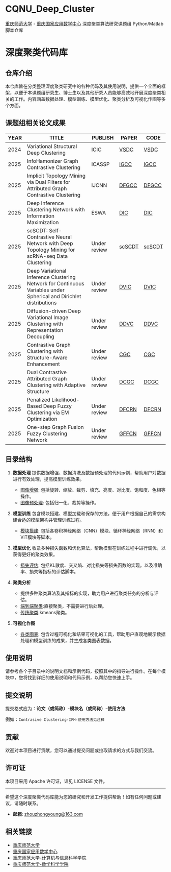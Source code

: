 # CQNU_Deep_Cluster
[重庆师范大学](https://www.cqnu.edu.cn/) - [重庆国家应用数学中心](https://cqcam.cqnu.edu.cn/)
深度聚类算法研究课题组 Python/Matlab 脚本仓库
# 深度聚类代码库

## 仓库介绍

本仓库旨在分类整理深度聚类研究中的各种代码及其使用说明，提供一个全面的框架，以便于本课题组研究生、博士生以及其他研究人员能够高效地开展深度聚类相关的工作。内容涵盖数据处理、模型训练、模型优化、聚类分析及可视化作图等多个方面。
## 课题组相关论文成果

| YEAR | TITLE                                  | PUBLISH         | PAPER                                     | CODE                                   |
|----------|---------------------------------------|----------------|----------------------------------------------|--------------------------------------------|
| 2024     | Variational Structural Deep Clustering                     | ICIC       | [VSDC](https://link.springer.com/chapter/10.1007/978-981-97-5678-0_31) | [VSDC](https://example.com/code2)   |
| 2025     | InfoHamonizer Graph Contrastive Clustering            | ICASSP           | [IGCC](https://doi.org/10.1109/icassp49660.2025.10889375)   | [IGCC](https://example.com/code1)   |
| 2025     | Implicit Topology Mining via Dual Filters for Attributed Graph Contrastive Clustering                     | IJCNN       | [DFGCC](https://example.com/paper3)    | [DFGCC](https://example.com/code3)   |
| 2025     | Deep Inference Clustering Network with Information Maximization                     | ESWA       | [DIC](https://doi.org/10.1016/j.eswa.2025.128578)    | [DIC](https://example.com/code3)   |
| 2025     | scSCDT: Self-Contrastive Neural Network with Deep Topology Mining for scRNA-seq Data Clustering                     | Under review   | [scSCDT](https://example.com/paper3)    | [scSCDT](https://example.com/code3)   |
| 2025     | Deep Variational Inference Clustering Network for Continuous Variables under Spherical and Dirichlet distributions                     | Under review   | [DVIC](https://example.com/paper3)    | [DVIC](https://example.com/code3)   |
| 2025     | Diffusion-driven Deep Variational Image Clustering with Representation Decoupling                     | Under review   | [DDVC](https://example.com/paper3)    | [DDVC](https://example.com/code3)   |
| 2025     | Contrastive Graph Clustering with Structure-Aware Enhancement                     | Under review   | [CGC](https://example.com/paper3)    | [CGC](https://example.com/code3)   |
| 2025     | Dual Contrastive Attributed Graph Clustering with Adaptive Structure                     | Under review   | [DCGC](https://example.com/paper3)    | [DCGC](https://example.com/code3)   |
| 2025     | Penalized Likelihood-Based Deep Fuzzy Clustering via EM Optimization                     | Under review   | [DFCRN](https://example.com/paper3)    | [DFCRN](https://example.com/code3)   |
| 2025     | One-step Graph Fusion Fuzzy Clustering Network                     | Under review   | [GFFCN](https://example.com/paper3)    | [GFFCN](https://example.com/code3)   |


## 目录结构

1. **数据处理**
   提供数据增强、数据清洗及数据预处理的代码示例，帮助用户对数据进行有效处理，提高模型训练效果。
    - [图像增强](./data_augmentation): 包括旋转、缩放、裁剪、填充、亮度、对比度、饱和度、色相等操作。
    - [图像预处理](./data_preprocessing): 包括归一化、裁剪等操作。

2. **模型训练**
   包含模块搭建、模型加载和保存的方法，便于用户根据自己的需求构建合适的模型架构并管理训练过程。
    - [模块搭建](./modules): 包括各卷积神经网络（CNN）模块、循环神经网络（RNN）和ViT模块等脚本。
3. **模型优化**
   收录多种损失函数和优化算法，帮助模型在训练过程中进行调优，以获得更好的聚类效果。
   - [损失评估](./loss_optimization): 包括KL散度、交叉熵、对比损失等损失函数的实现。以及准确率、损失等指标的评估脚本。

4. **聚类分析**
   - 提供多种聚类算法及其指标的实现，助力用户进行聚类任务的分析与评估。
   - [端到端聚类](./cluster_analysis):直接聚类，不需要进行后处理。
   - [传统聚类](./cluster_analysis):kmeans聚类。
5. **可视化作图**
   - [各类图表](./chart_visualization): 包含过程可视化和结果可视化的工具，帮助用户直观地展示数据处理和模型训练的成果，并生成各类图表数据。

## 使用说明

请参考各个子目录中的说明文档和示例代码，按照其中的指导进行操作。在每个模块中，您将找到详细的使用说明和代码示例，以帮助您快速上手。
## 提交说明

提交格式应为：**论文（或简称）-模块名（或简称）-使用方法**

例如：`Contrasive Clustering-IFH-使用方法见注释`

## 贡献

欢迎对本项目进行贡献，您可以通过提交问题或拉取请求的方式与我们交流。

## 许可证

本项目采用 Apache 许可证，详见 LICENSE 文件。

---

希望这个深度聚类代码库能为您的研究和开发工作提供帮助！如有任何问题或建议，请随时联系。
- **邮箱**: zhouzhongyoung@163.com
## 相关链接

- [重庆师范大学](https://www.cqnu.edu.cn/)
- [重庆国家应用数学中心](https://cqcam.cqnu.edu.cn/)
- [重庆师范大学-计算机与信息科学学院](https://jxxy.cqnu.edu.cn/)
- [重庆师范大学-数学科学学院](https://math.cqnu.edu.cn/)
